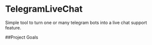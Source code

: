 # TelegramLiveChat
Simple tool to turn one or many telegram bots into a live chat support feature.


##Project Goals
